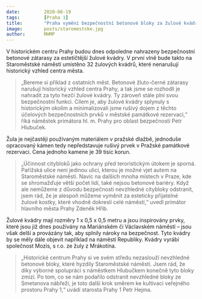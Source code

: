 ```yaml
---
date:         2020-06-19
tags:         [Praha 1]
title:        "Praha vymění bezpečnostní betonové bloky za žulové kvádry"
image: 	      posts/staromestske.jpg
author:       MHMP
---
```


V historickém centru Prahy budou dnes odpoledne nahrazeny bezpečnostní betonové zátarasy za estetičtější žulové kvádry. V první vlně bude takto na Staroměstské náměstí umístěno 32 žulových kvádrů, které nenarušují historický vzhled centra města.

> „Bereme si příklad z ostatních měst. Betonové žluto-černé zátarasy narušují historický vzhled centra Prahy, a tak jsme se rozhodli je nahradit za tyto hezčí žulové kvádry. Ty zároveň stále plní svou bezpečnostní funkci. Cílem je, aby žulové kvádry splynuly s historickým okolím a minimalizovali jsme rušivý dojem z těchto účelových bezpečnostních prvků v městské památkové rezervaci,“ říká náměstek primátora hl. m. Prahy pro oblast bezpečnosti Petr Hlubuček. 

Žula je nejčastěji používaným materiálem v pražské dlažbě, jednoduše opracovaný kámen tedy nepředstavuje rušivý prvek v Pražské památkové rezervaci. Cena jednoho kamene je 39 tisíc korun.

> „Účinnost citybloků jako ochrany před teroristickým útokem je sporná. Pařížská ulice není jedinou ulicí, kterou je možné vjet autem na Staroměstské náměstí. Navíc na dalších mnoha místech v Praze, kde se shromažďuje větší počet lidí, také nejsou betonové bariéry. Když ale nemůžeme z důvodu bezpečnosti nevzhledné citybloky odstranit, jsem rád, že je alespoň můžeme vyměnit za esteticky přijatelné žulové kostky, které vhodně dokreslí celé náměstí,“ uvedl primátor hlavního města Prahy Zdeněk Hřib.

Žulové kvádry mají rozměry 1 x 0,5 x 0,5 metru a jsou inspirovány prvky, které jsou již dnes používány na Mariánském či Václavském náměstí – jsou však delší a provázány tak, aby splnily nároky na bezpečnost. Tyto kvádry by se měly dále objevit například na náměstí Republiky. Kvádry vyrábí společnost Mozis, s r.o. ze žuly z Mrákotína.

> „Historické centrum Prahy si ve svém středu nezaslouží nevzhledné betonové bloky, které hyzdily Staroměstské náměstí. Jsem rád, že díky výborné spolupráci s náměstkem Hlubučkem konečně tyto bloky zmizí. Po tom, co se nám podařilo odstranit nevzhledné bloky ze Smetanova nábřeží, je toto další krok směrem ke kultivaci veřejného prostoru Prahy 1,“ uvádí starosta Prahy 1 Petr Hejma.
